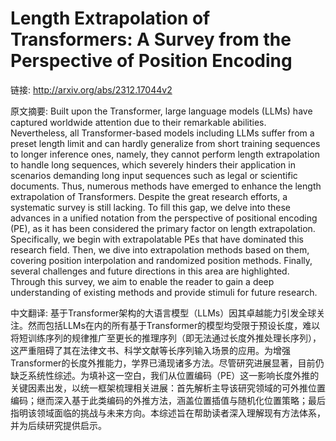# Length Extrapolation of Transformers: A Survey from the Perspective of Position Encoding

链接: http://arxiv.org/abs/2312.17044v2

原文摘要:
Built upon the Transformer, large language models (LLMs) have captured
worldwide attention due to their remarkable abilities. Nevertheless, all
Transformer-based models including LLMs suffer from a preset length limit and
can hardly generalize from short training sequences to longer inference ones,
namely, they cannot perform length extrapolation to handle long sequences,
which severely hinders their application in scenarios demanding long input
sequences such as legal or scientific documents. Thus, numerous methods have
emerged to enhance the length extrapolation of Transformers. Despite the great
research efforts, a systematic survey is still lacking. To fill this gap, we
delve into these advances in a unified notation from the perspective of
positional encoding (PE), as it has been considered the primary factor on
length extrapolation. Specifically, we begin with extrapolatable PEs that have
dominated this research field. Then, we dive into extrapolation methods based
on them, covering position interpolation and randomized position methods.
Finally, several challenges and future directions in this area are highlighted.
Through this survey, we aim to enable the reader to gain a deep understanding
of existing methods and provide stimuli for future research.

中文翻译:
基于Transformer架构的大语言模型（LLMs）因其卓越能力引发全球关注。然而包括LLMs在内的所有基于Transformer的模型均受限于预设长度，难以将短训练序列的规律推广至更长的推理序列（即无法通过长度外推处理长序列），这严重阻碍了其在法律文书、科学文献等长序列输入场景的应用。为增强Transformer的长度外推能力，学界已涌现诸多方法。尽管研究进展显著，目前仍缺乏系统性综述。为填补这一空白，我们从位置编码（PE）这一影响长度外推的关键因素出发，以统一框架梳理相关进展：首先解析主导该研究领域的可外推位置编码；继而深入基于此类编码的外推方法，涵盖位置插值与随机化位置策略；最后指明该领域面临的挑战与未来方向。本综述旨在帮助读者深入理解现有方法体系，并为后续研究提供启示。
